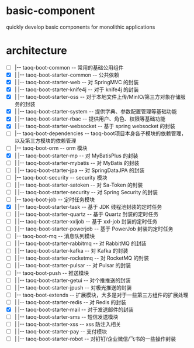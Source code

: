 # basic-component
quickly develop basic components for monolithic applications

# architecture
- [ ] |-- taoq-boot-common			   -- 常用的基础公用组件
- [x] |   |-- taoq-boot-starter-common		-- 公共依赖
- [x] |   |-- taoq-boot-starter-web		    -- 对 SpringMVC 的封装
- [x] |   |-- taoq-boot-starter-knife4j		-- 对于 knife4j 的封装
- [x] |   |-- taoq-boot-starter-oss		    -- 对于本地文件上传/MinIO/第三方对象存储服务的封装
- [x] |   |-- taoq-boot-starter-system		-- 提供字典、参数配置管理等基础功能
- [x] |   |-- taoq-boot-starter-rbac		-- 提供用户、角色、权限等基础功能
- [x] |   |-- taoq-boot-starter-websocket	-- 基于 spring websocket 的封装
- [ ] |-- taoq-boot-dependencies	       -- taoq-boot项目本身各子模块的依赖管理，以及第三方模块的依赖管理
- [ ] |-- taoq-boot-orm			       -- orm 模块
- [x] |   |-- taoq-boot-starter-mp			-- 对 MyBatisPlus 的封装
- [ ] |   |-- taoq-boot-starter-mybatis		-- 对 MyBatis 的封装
- [ ] |   |-- taoq-boot-starter-jpa			-- 对 SpringDataJPA 的封装
- [ ] |-- taoq-boot-security		   -- security 模块
- [ ] |   |-- taoq-boot-starter-satoken		-- 对 Sa-Token 的封装
- [ ] |   |-- taoq-boot-starter-security	-- 对 Spring Security 的封装
- [ ] |-- taoq-boot-job			       -- 定时任务模块
- [x] |   |-- taoq-boot-starter-task		-- 基于 JDK 线程池封装的定时任务
- [ ] |   |-- taoq-boot-starter-quartz		-- 基于 Quartz 封装的定时任务
- [ ] |   |-- taoq-boot-starter-xxljob		-- 基于 xxl-job 封装的定时任务
- [ ] |   |-- taoq-boot-starter-powerjob	-- 基于 PowerJob 封装的定时任务
- [ ] |-- taoq-boot-mq			       -- 消息队列模块
- [ ] |   |-- taoq-boot-starter-rabbitmq	-- 对 RabbitMQ 的封装
- [ ] |   |-- taoq-boot-starter-kafka		-- 对 Kafka 的封装
- [ ] |   |-- taoq-boot-starter-rocketmq	-- 对 RocketMQ 的封装
- [ ] |   |-- taoq-boot-starter-pulsar	    -- 对 Pulsar 的封装
- [ ] |-- taoq-boot-push      		   -- 推送模块
- [ ] |   |-- taoq-boot-starter-getui		-- 对个推推送的封装
- [ ] |   |-- taoq-boot-starter-jpush	    -- 对极光推送的封装
- [ ] |-- taoq-boot-extends			   -- 扩展模块，大多是对于一些第三方组件的扩展处理
- [ ] |   |-- taoq-boot-starter-redis		-- 对 Redis 的封装
- [x] |   |-- taoq-boot-starter-mail		-- 对于发送邮件的封装
- [ ] |   |-- taoq-boot-starter-sms		    -- 短信发送模块
- [ ] |   |-- taoq-boot-starter-xss			-- xss 防注入相关
- [ ] |   |-- taoq-boot-starter-pay			-- 支付模块
- [ ] |   |-- taoq-boot-starter-robot		-- 对钉钉/企业微信/飞书的一些操作封装
